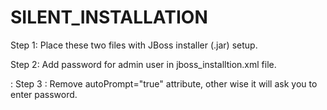 <h1> SILENT_INSTALLATION </h1>
<p> Step 1: Place these two files with JBoss installer (.jar) setup.</p>
<p> Step 2: Add password for admin user in jboss_installtion.xml file.</p> 
<p>: Step 3 : Remove autoPrompt="true" attribute, other wise it will ask you to enter password.</p>
